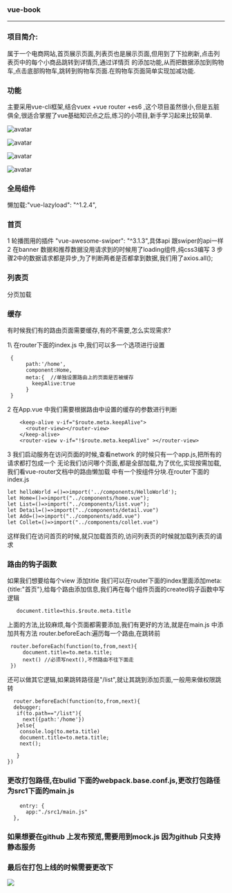 
### vue-book
_______________

### 项目简介:
  属于一个电商网站,首页展示页面,列表页也是展示页面,但用到了下拉刷新,点击列表页中的每个小商品跳转到详情页,通过详情页
的添加功能,从而把数据添加到购物车,点击底部购物车,跳转到购物车页面.在购物车页面简单实现加减功能.

### 功能

 主要采用vue-cli框架,结合vuex +vue router +es6 ,这个项目虽然很小,但是五脏俱全,很适合掌握了vue基础知识点之后,练习的小项目,新手学习起来比较简单.


![avatar](/1.png)

![avatar](/2.png)

![avatar](/3.png)

![avatar](/4.png)






### 全局组件

   懒加载:"vue-lazyload": "^1.2.4",

### 首页
   1 轮播图用的插件 "vue-awesome-swiper": "^3.1.3",具体api 跟swiper的api一样
   2 在banner 数据和推荐数据没用请求到的时候用了loading组件,纯css3编写
   3 步骤2中的数据请求都是异步,为了判断两者是否都拿到数据,我们用了axios.all();

### 列表页
 分页加载

### 缓存 <keep-alive>

有时候我们有的路由页面需要缓存,有的不需要,怎么实现需求?

1\ 在router下面的index.js 中,我们可以多一个选项进行设置

```
 {
      path:'/home',
      component:Home,
      meta:{  //单独设置路由上的页面是否被缓存
        keepAlive:true
      }    
 }

```
2 在App.vue 中我们需要根据路由中设置的缓存的参数进行判断

```
    <keep-alive v-if="$route.meta.keepAlive">
      <router-view></router-view>
    </keep-alive>
    <router-view v-if="!$route.meta.keepAlive" ></router-view>

```

3 我们启动服务在访问页面的时候,查看network 的时候只有一个app.js,把所有的请求都打包成一个
无论我们访问哪个页面,都是全部加载,为了优化,实现按需加载,我们看vue-router文档中的路由懒加载
中有一个按组件分块.在router下面的index.js
```
let helloWorld =()=>import('../components/HelloWorld');
let Home=()=>import("../components/home.vue"); 
let List=()=>import("../components/list.vue"); 
let Detail=()=>import("../components/detail.vue")  
let Add=()=>import("../components/add.vue")  
let Collet=()=>import("../components/collet.vue")  

```
这样我们在访问首页的时候,就只加载首页的,访问列表页的时候就加载列表页的请求


### 路由的钩子函数
如果我们想要给每个view 添加title
我们可以在router下面的index里面添加meta:{title:"首页"},给每个路由添加信息,我们再在每个组件页面的created钩子函数中写逻辑
```
   document.title=this.$route.meta.title

```
上面的方法,比较麻烦,每个页面都需要添加,我们有更好的方法,就是在main.js 中添加共有方法
 router.beforeEach:遍历每一个路由,在跳转前

```
 router.beforeEach(function(to,from,next){
     document.title=to.meta.title;
     next() //必须写next(),不然路由不往下面走
 })

```

还可以做其它逻辑,如果跳转路径是"/list",就让其跳到添加页面,一般用来做权限跳转
```
  router.beforeEach(function(to,from,next){
  debugger;
   if(to.path=="/list"){
     next({path:'/home'})
   }else{
    console.log(to.meta.title)
    document.title=to.meta.title;
    next();
 
   }
})
```

### 更改打包路径,在bulid 下面的webpack.base.conf.js,更改打包路径为src1下面的main.js
```
    entry: {
      app:"./src1/main.js"
  },
```

### 如果想要在github 上发布预览,需要用到mock.js 因为github 只支持静态服务

### 最后在打包上线的时候需要更改下 

![](/5.png)
